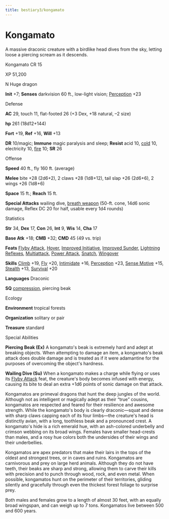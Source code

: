 ```yaml
---
title: bestiary3/kongamato
---
```

# Kongamato

A massive draconic creature with a birdlike head dives from the sky, letting loose a piercing scream as it descends.

Kongamato CR 15

XP 51,200

N Huge dragon

**Init** +7; **Senses** darkvision 60 ft., low-light vision; [Perception](skills/perception#_perception) +23

Defense

**AC** 29, touch 11, flat-footed 26 (+3 Dex, +18 natural, –2 size)

**hp** 261 (18d12+144)

**Fort** +19, **Ref** +16, **Will** +13

**DR** 10/magic; **Immune** magic paralysis and sleep; **Resist** acid 10, [cold](monsters/creatureTypes#_cold-subtype) 10, electricity 10, [fire](monsters/creatureTypes#_fire-subtype) 10; **SR** 26

Offense

**Speed** 40 ft., fly 160 ft. (average)

**Melee** bite +28 (2d6+2), 2 claws +28 (1d8+12), tail slap +26 (2d6+6), 2 wings +26 (1d8+6)

**Space** 15 ft.; **Reach** 15 ft.

**Special Attacks** wailing dive, [breath weapon](monsters/universalMonsterRules#_breath-weapon) (50-ft. cone, 14d6 sonic damage, Reflex DC 20 for half, usable every 1d4 rounds)

Statistics

**Str** 34, **Dex** 17, **Con** 26, **Int** 9, **Wis** 14, **Cha** 17

**Base Atk** +18; **CMB** +32; **CMD** 45 (49 vs. trip)

**Feats** [Flyby Attack](monsters/monsterFeats#_flyby-attack), [Hover](monsters/monsterFeats#_hover), [Improved Initiative](feats#_improved-initiative), [Improved Sunder](feats#_improved-sunder), [Lightning Reflexes](feats#_lightning-reflexes), [Multiattack](monsters/monsterFeats#_multiattack), [Power Attack](feats#_power-attack), [Snatch](monsters/monsterFeats#_snatch), [Wingover](monsters/monsterFeats#_wingover)

**Skills** [Climb](skills/climb#_climb) +19, [Fly](skills/fly#_fly) +20, [Intimidate](skills/intimidate#_intimidate) +16, [Perception](skills/perception#_perception) +23, [Sense Motive](skills/senseMotive#_sense-motive) +15, [Stealth](skills/stealth#_stealth) +13, [Survival](skills/survival#_survival) +20

**Languages** Draconic

**SQ** [compression](monsters/universalMonsterRules#_compression), piercing beak

Ecology

**Environment** tropical forests

**Organization** solitary or pair

**Treasure** standard

Special Abilities

**Piercing Beak (Ex)** A kongamato's beak is extremely hard and adept at breaking objects. When attempting to damage an item, a kongamato's beak attack does double damage and is treated as if it were adamantine for the purposes of overcoming the object's hardness.

**Wailing Dive (Su)** When a kongamato makes a charge while flying or uses its [Flyby Attack](monsters/monsterFeats#_flyby-attack) feat, the creature's body becomes infused with energy, causing its bite to deal an extra +1d6 points of sonic damage on that attack.

Kongamatos are primeval dragons that hunt the deep jungles of the world. Although not as intelligent or magically adept as their “true” cousins, kongamatos are respected and feared for their resilience and awesome strength. While the kongamato's body is clearly draconic—squat and dense with sharp claws capping each of its four limbs—the creature's head is distinctly avian, with a long, toothless beak and a pronounced crest. A kongamato's hide is a rich emerald hue, with an ash-colored underbelly and crimson webbing on its broad wings. Females have smaller head-crests than males, and a rosy hue colors both the undersides of their wings and their underbellies.

Kongamatos are apex predators that make their lairs in the tops of the oldest and strongest trees, or in caves and ruins. Kongamatos are carnivorous and prey on large herd animals. Although they do not have teeth, their beaks are sharp and strong, allowing them to carve their kills with precision and to punch through wood, rock, and even metal. When possible, kongamatos hunt on the perimeter of their territories, gliding silently and gracefully through even the thickest forest foliage to surprise prey.

Both males and females grow to a length of almost 30 feet, with an equally broad wingspan, and can weigh up to 7 tons. Kongamatos live between 500 and 600 years.

